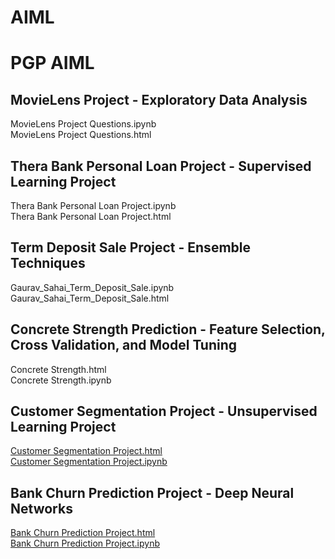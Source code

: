 # AIML
# PGP AIML
## MovieLens Project - Exploratory Data Analysis
MovieLens Project Questions.ipynb  
MovieLens Project Questions.html
## Thera Bank Personal Loan Project - Supervised Learning Project
Thera Bank Personal Loan Project.ipynb  
Thera Bank Personal Loan Project.html
## Term Deposit Sale Project - Ensemble Techniques
Gaurav_Sahai_Term_Deposit_Sale.ipynb  
Gaurav_Sahai_Term_Deposit_Sale.html
## Concrete Strength Prediction - Feature Selection, Cross Validation, and Model Tuning
Concrete Strength.html  
Concrete Strength.ipynb
## Customer Segmentation Project - Unsupervised Learning Project
<a href='https://github.com/gsahai1x/AIML/blob/master/Customer%20Segmentation%20Project.html'>Customer Segmentation Project.html</a>  
<a href='https://github.com/gsahai1x/AIML/blob/master/Customer%20Segmentation%20Project.ipynb'>Customer Segmentation Project.ipynb</a>
## Bank Churn Prediction Project - Deep Neural Networks
<a href='https://github.com/gsahai1x/AIML/blob/master/Bank%20Churn%20Prediction%20Project.html'>Bank Churn Prediction Project.html</a>  
<a href='https://github.com/gsahai1x/AIML/blob/master/Bank%20Churn%20Prediction%20Project.ipynb'>Bank Churn Prediction Project.ipynb</a>
